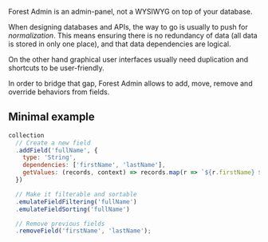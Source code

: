 Forest Admin is an admin-panel, not a WYSIWYG on top of your database.

When designing databases and APIs, the way to go is usually to push for _normalization_. This means ensuring there is no redundancy of data (all data is stored in only one place), and that data dependencies are logical.

On the other hand graphical user interfaces usually need duplication and shortcuts to be user-friendly.

In order to bridge that gap, Forest Admin allows to add, move, remove and override behaviors from fields.

## Minimal example

```javascript
collection
  // Create a new field
  .addField('fullName', {
    type: 'String',
    dependencies: ['firstName', 'lastName'],
    getValues: (records, context) => records.map(r => `${r.firstName} ${r.lastName}`),
  })

  // Make it filterable and sortable
  .emulateFieldFiltering('fullName')
  .emulateFieldSorting('fullName')

  // Remove previous fields
  .removeField('firstName', 'lastName');
```
